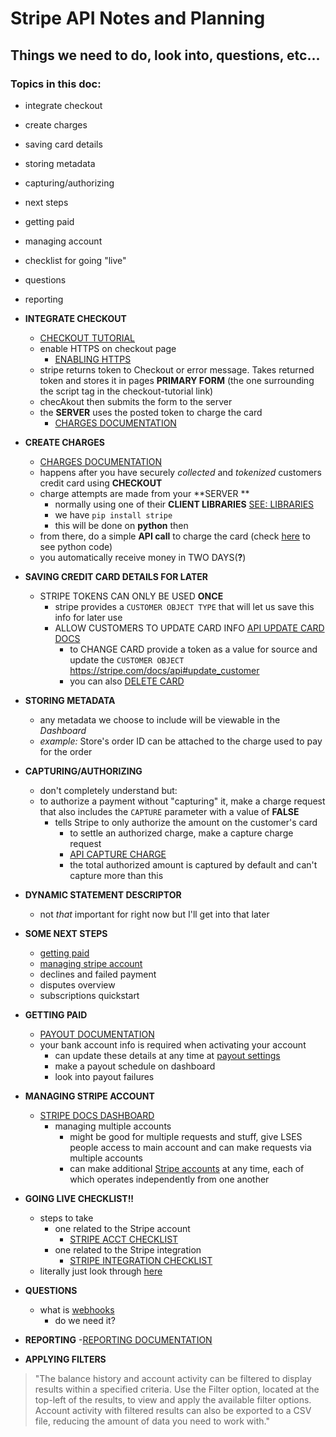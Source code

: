 # Stripe API Notes and Planning
## Things we need to do, look into, questions, etc...
### Topics in this doc:
- integrate checkout
- create charges
- saving card details
- storing metadata 
- capturing/authorizing
- next steps
- getting paid
- managing account
- checklist for going "live"
- questions
- reporting

- **INTEGRATE CHECKOUT**
    - [CHECKOUT TUTORIAL](https://stripe.com/docs/checkout/tutorial)
    - enable HTTPS on checkout page
        - [ENABLING HTTPS](https://stripe.com/docs/checkout#does-checkout-require-https)
    - stripe returns token to Checkout or error message. Takes returned token and stores it in pages **PRIMARY FORM** (the         one surrounding the script tag in the checkout-tutorial link)
    - checAkout then submits the form to the server 
    - the **SERVER** uses the posted token to charge the card
        - [CHARGES DOCUMENTATION](https://stripe.com/docs/charges)

- **CREATE CHARGES**
    - [CHARGES DOCUMENTATION](https://stripe.com/docs/charges)
    - happens after you have securely _collected_ and _tokenized_ customers credit card using **CHECKOUT**
    - charge attempts are made from your **SERVER **
        - normally using one of their **CLIENT LIBRARIES**
        [SEE: LIBRARIES](https://stripe.com/docs/libraries)
        - we have `pip install stripe`
        - this will be done on **python** then
    - from there, do a simple **API call** to charge the card (check [here](https://stripe.com/docs/charges) to see python code)
    - you automatically receive money in TWO DAYS(**?**)

- **SAVING CREDIT CARD DETAILS FOR LATER** 
    - STRIPE TOKENS CAN ONLY BE USED **ONCE**
        - stripe provides a `CUSTOMER OBJECT TYPE` that will let us save this info for later use 
        - ALLOW CUSTOMERS TO UPDATE CARD INFO
        [API UPDATE CARD DOCS](https://stripe.com/docs/api#update_card)
            - to CHANGE CARD provide a token as a value for source and update the `CUSTOMER OBJECT`
            https://stripe.com/docs/api#update_customer
            - you can also [DELETE CARD](https://stripe.com/docs/api#delete_card)
- **STORING METADATA**
    - any metadata we choose to include will be viewable in the _Dashboard_ 
    - _example:_ Store's order ID can be attached to the charge used to pay for the order 

- **CAPTURING/AUTHORIZING** 
    - don't completely understand but:
    - to authorize a payment without "capturing" it, make a charge request that also includes the `CAPTURE` parameter with a        value of **FALSE**
        - tells Stripe to only authorize the amount on the customer's card
            - to settle an authorized charge, make a capture charge request
            - [API CAPTURE CHARGE](https://stripe.com/docs/api#capture_charge)
            - the total authorized amount is captured by default and can't capture more than this
- **DYNAMIC STATEMENT DESCRIPTOR** 
    - not _that_ important for right now but I'll get into that later 

- **SOME NEXT STEPS**
    - [getting paid](https://stripe.com/docs/payouts)
    - [managing stripe account](https://stripe.com/docs/dashboard)
    - declines and failed payment
    - disputes overview
    - subscriptions quickstart


- **GETTING PAID**  
    - [PAYOUT DOCUMENTATION](https://stripe.com/docs/payouts)
    - your bank account info is required when activating your account
        - can update these details at any time at [payout settings](https://dashboard.stripe.com/account/payouts)
        - make a payout schedule on dashboard 
        - look into payout failures 

- **MANAGING STRIPE ACCOUNT**
    - [STRIPE DOCS DASHBOARD](https://stripe.com/docs/dashboard)
        - managing multiple accounts
            - might be good for multiple requests and stuff, give LSES people access to main account and can make requests via multiple accounts 
            - can make additional [Stripe accounts](https://support.stripe.com/questions/stripe-account-for-multiple-projects) at any time, each of which operates independently from one another



- **GOING LIVE CHECKLIST!!**
    - steps to take
        - one related to the Stripe account
            - [STRIPE ACCT CHECKLIST](https://stripe.com/docs/checklist#account)
        - one related to the Stripe integration
            - [STRIPE INTEGRATION CHECKLIST](https://stripe.com/docs/checklist#integration)
    - literally just look through [here](https://stripe.com/docs/checklist)

- **QUESTIONS** 
    - what is [webhooks](https://dashboard.stripe.com/account/webhooks)
        - do we need it? 

- **REPORTING**
    -[REPORTING DOCUMENTATION](https://stripe.com/docs/reporting)


- **APPLYING FILTERS**
> "The balance history and account activity can be filtered to display results within a specified criteria. Use the Filter option, located at the top-left of the results, to view and apply the available filter options. Account activity with filtered results can also be exported to a CSV file, reducing the amount of data you need to work with." 
